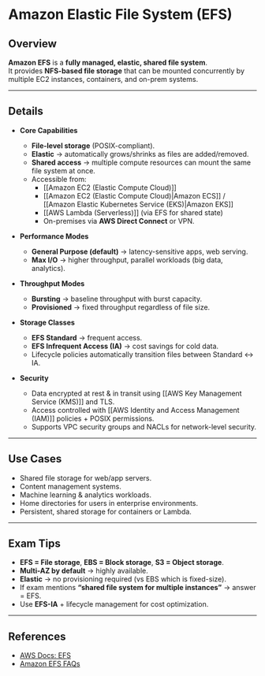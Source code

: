 # **Amazon Elastic File System (EFS)**

## **Overview**
**Amazon EFS** is a **fully managed, elastic, shared file system**.  
It provides **NFS-based file storage** that can be mounted concurrently by multiple EC2 instances, containers, and on-prem systems.

---

## **Details**
- **Core Capabilities**
	- **File-level storage** (POSIX-compliant).
	- **Elastic** → automatically grows/shrinks as files are added/removed.
	- **Shared access** → multiple compute resources can mount the same file system at once.
	- Accessible from:
		- [[Amazon EC2 (Elastic Compute Cloud)]]
		- [[Amazon EC2 (Elastic Compute Cloud)|Amazon ECS]] / [[Amazon Elastic Kubernetes Service (EKS)|Amazon EKS]]
		- [[AWS Lambda (Serverless)]] (via EFS for shared state)
		- On-premises via **AWS Direct Connect** or VPN.

- **Performance Modes**
	- **General Purpose (default)** → latency-sensitive apps, web serving.
	- **Max I/O** → higher throughput, parallel workloads (big data, analytics).

- **Throughput Modes**
	- **Bursting** → baseline throughput with burst capacity.
	- **Provisioned** → fixed throughput regardless of file size.

- **Storage Classes**
	- **EFS Standard** → frequent access.
	- **EFS Infrequent Access (IA)** → cost savings for cold data.
	- Lifecycle policies automatically transition files between Standard ↔ IA.

- **Security**
	- Data encrypted at rest & in transit using [[AWS Key Management Service (KMS)]] and TLS.
	- Access controlled with [[AWS Identity and Access Management (IAM)]] policies + POSIX permissions.
	- Supports VPC security groups and NACLs for network-level security.

---

## **Use Cases**
- Shared file storage for web/app servers.
- Content management systems.
- Machine learning & analytics workloads.
- Home directories for users in enterprise environments.
- Persistent, shared storage for containers or Lambda.

---

## **Exam Tips**
- **EFS = File storage**, **EBS = Block storage**, **S3 = Object storage**.  
- **Multi-AZ by default** → highly available.  
- **Elastic** → no provisioning required (vs EBS which is fixed-size).  
- If exam mentions **“shared file system for multiple instances”** → answer = EFS.  
- Use **EFS-IA** + lifecycle management for cost optimization.  

---

## **References**
- [AWS Docs: EFS](https://docs.aws.amazon.com/efs/)  
- [Amazon EFS FAQs](https://aws.amazon.com/efs/faq/)  
